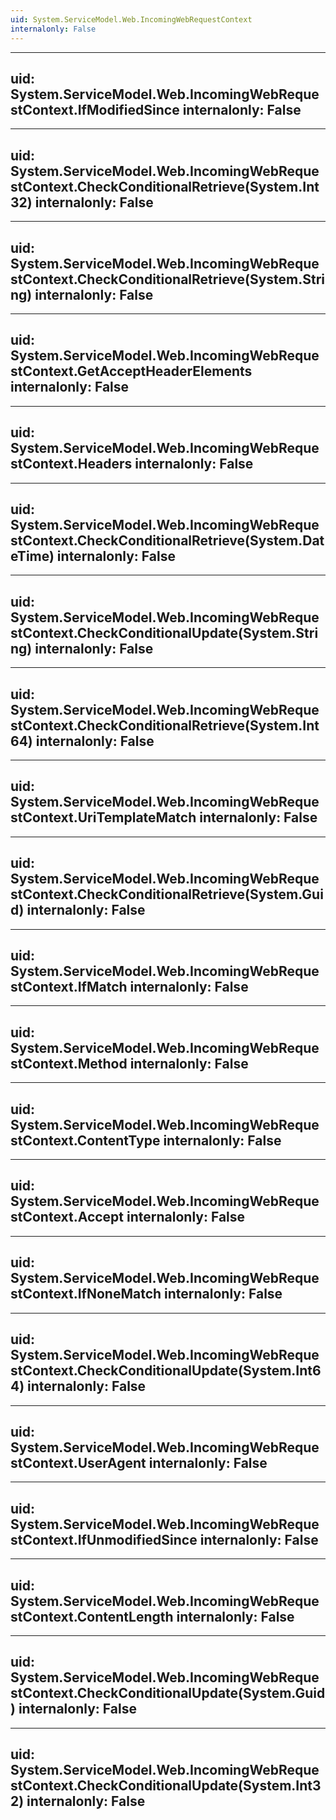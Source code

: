 ```yaml
---
uid: System.ServiceModel.Web.IncomingWebRequestContext
internalonly: False
---
```


---
uid: System.ServiceModel.Web.IncomingWebRequestContext.IfModifiedSince
internalonly: False
---

---
uid: System.ServiceModel.Web.IncomingWebRequestContext.CheckConditionalRetrieve(System.Int32)
internalonly: False
---

---
uid: System.ServiceModel.Web.IncomingWebRequestContext.CheckConditionalRetrieve(System.String)
internalonly: False
---

---
uid: System.ServiceModel.Web.IncomingWebRequestContext.GetAcceptHeaderElements
internalonly: False
---

---
uid: System.ServiceModel.Web.IncomingWebRequestContext.Headers
internalonly: False
---

---
uid: System.ServiceModel.Web.IncomingWebRequestContext.CheckConditionalRetrieve(System.DateTime)
internalonly: False
---

---
uid: System.ServiceModel.Web.IncomingWebRequestContext.CheckConditionalUpdate(System.String)
internalonly: False
---

---
uid: System.ServiceModel.Web.IncomingWebRequestContext.CheckConditionalRetrieve(System.Int64)
internalonly: False
---

---
uid: System.ServiceModel.Web.IncomingWebRequestContext.UriTemplateMatch
internalonly: False
---

---
uid: System.ServiceModel.Web.IncomingWebRequestContext.CheckConditionalRetrieve(System.Guid)
internalonly: False
---

---
uid: System.ServiceModel.Web.IncomingWebRequestContext.IfMatch
internalonly: False
---

---
uid: System.ServiceModel.Web.IncomingWebRequestContext.Method
internalonly: False
---

---
uid: System.ServiceModel.Web.IncomingWebRequestContext.ContentType
internalonly: False
---

---
uid: System.ServiceModel.Web.IncomingWebRequestContext.Accept
internalonly: False
---

---
uid: System.ServiceModel.Web.IncomingWebRequestContext.IfNoneMatch
internalonly: False
---

---
uid: System.ServiceModel.Web.IncomingWebRequestContext.CheckConditionalUpdate(System.Int64)
internalonly: False
---

---
uid: System.ServiceModel.Web.IncomingWebRequestContext.UserAgent
internalonly: False
---

---
uid: System.ServiceModel.Web.IncomingWebRequestContext.IfUnmodifiedSince
internalonly: False
---

---
uid: System.ServiceModel.Web.IncomingWebRequestContext.ContentLength
internalonly: False
---

---
uid: System.ServiceModel.Web.IncomingWebRequestContext.CheckConditionalUpdate(System.Guid)
internalonly: False
---

---
uid: System.ServiceModel.Web.IncomingWebRequestContext.CheckConditionalUpdate(System.Int32)
internalonly: False
---
